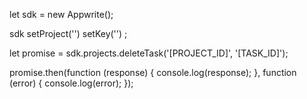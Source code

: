 let sdk = new Appwrite();

sdk
    setProject('')
    setKey('')
;

let promise = sdk.projects.deleteTask('[PROJECT_ID]', '[TASK_ID]');

promise.then(function (response) {
    console.log(response);
}, function (error) {
    console.log(error);
});